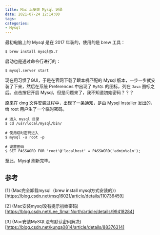 ```yaml
---
title: Mac 上安装 Mysql 记录
date: 2021-07-24 12:14:00
tags:
categories:
- Mysql
---
```


最初电脑上的 Mysql 是在 2017 年装的，使用的是 brew 工具：
```shell
$ brew install mysql@5.7
```
启动也是通过命令行进行的：
```shell
$ mysql.server start
```

现在用习惯了GUI，于是在官网下载了跟本机匹配的 Mysql 版本，一步一步就安装了下来，然后在系统 Preferences 中出现了 `MySQL` 的图标，列在 `Java` 图标之后。点击按钮开启 Mysql，但是问题来了，我不知道初始密码？？？

原来在 dmg 文件安装过程中，出现了一条通知，是由 Mysql Installer 发出的，给 root 用户生了一个临时密码。
```shell
# 进入 mysql 目录
$ cd /usr/local/mysql/bin/

# 使用临时密码进入
$ mysql -u root -p

# 设置密码
$ SET PASSWORD FOR 'root'@'localhost' = PASSWORD('admin%o1n');
```

至此，Mysql 刷新完毕。


## 参考
[1] (Mac完全卸载mysql（brew install mysql方式安装的）)[https://blog.csdn.net/msq16021/article/details/110736459]

[2] (Mac安装mysql没有提示初始密码)[https://blog.csdn.net/Lee_SmallNorth/article/details/99418284]

[3] (Mac安装MySQL没有默认密码解决)[https://blog.csdn.net/kunga0814/article/details/88376314]